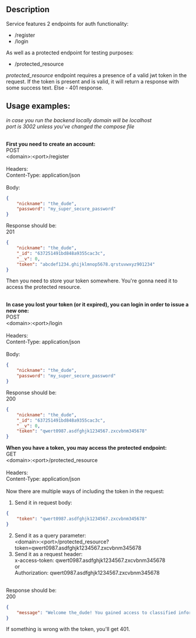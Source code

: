 ## Description
Service features 2 endpoints for auth functionality:
- /register
- /login

As well as a protected endpoint for testing purposes:
- /protected_resource

*protected_resource* endpoint requires a presence of a valid jwt token in the request. If the token is present and is valid, it will return a response with some success text. Else - 401 response.

## Usage examples:
*in case you run the backend locally domain will be localhost*<br>
*port is 3002 unless you've changed the compose file*<br><br>

**First you need to create an account:**<br>
POST<br>
\<domain\>:\<port\>/register<br>
<br>
Headers:<br>
Content-Type: application/json<br>
<br>
Body:
```json
{
    "nickname": "the_dude",
    "password": "my_super_secure_password"
}
```
Response should be:<br>
201
```json
{
    "nickname": "the_dude",
    "_id": "637251491bd848a9355cac3c",
    "__v": 0,
    "token": "abcdef1234.ghijklmnop5678.qrstuvwxyz901234"
}
```

Then you need to store your token somewhere. You're gonna need it to access the protected resource.<br><br>

**In case you lost your token (or it expired), you can login in order to issue a new one:**<br>
POST<br>
\<domain\>:\<port\>/login<br>
<br>
Headers:<br>
Content-Type: application/json<br>
<br>
Body:
```json
{
    "nickname": "the_dude",
    "password": "my_super_secure_password"
}
```
Response should be:<br>
200
```json
{
    "nickname": "the_dude",
    "_id": "637251491bd848a9355cac3c",
    "__v": 0,
    "token": "qwert0987.asdfghjk1234567.zxcvbnm345678"
}
```

**When you have a token, you may access the protected endpoint:**<br>
GET<br>
\<domain\>:\<port\>/protected_resource<br>
<br>
Headers:<br>
Content-Type: application/json<br>
<br>
Now there are multiple ways of including the token in the request:
1. Send it in request body:
```json
{
    "token": "qwert0987.asdfghjk1234567.zxcvbnm345678"
}
```
2. Send it as a query parameter:<br>
\<domain\>:\<port\>/protected_resource?token=qwert0987.asdfghjk1234567.zxcvbnm345678<br>
3. Send it as a request header:<br>
x-access-token: qwert0987.asdfghjk1234567.zxcvbnm345678<br>
or<br>
Authorization: qwert0987.asdfghjk1234567.zxcvbnm345678<br><br>

Response should be:<br>
200
```json
{
    "message": "Welcome the_dude! You gained access to classified information."
}
```

If something is wrong with the token, you'll get 401.